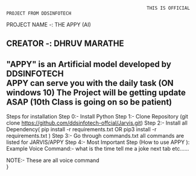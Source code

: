                                                         THIS IS OFFICIAL PROJECT FROM DDSINFOTECH 

PROJECT NAME -:  THE APPY (AI)

CREATOR -: DHRUV MARATHE
 -----------------------------------------------------------------
"APPY" is an Artificial model developed by DDSINFOTECH  
APPY can serve you with the daily task  (ON windows 10)
The Project will be getting update ASAP (10th Class is going on so be patient)
-------------------------------------------------------------------
Steps for installation
	Step 0:- Install Python 
	Step 1:- Clone Repository (git clone https://github.com/ddsinfotech-offcial/Jarvis.git)
	Step 2:- Install all Dependency( pip install -r requirements.txt  OR pip3 install -r requirements.txt )
	Step 3:- Go through commands.txt all commands are listed for JARVIS/APPY 
	Step 4:- Most Important Step (How to use APPY ):	
            Example Voice Command:-
             what is the time
                   tell me a joke 
                   next tab
                   etc......
	 
	 
NOTE:- These are all voice command 				
}
